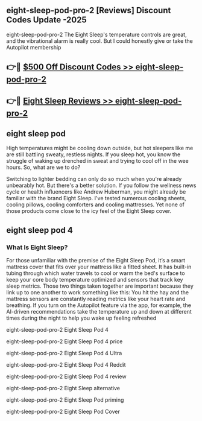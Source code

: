 ## eight-sleep-pod-pro-2 [Reviews​] Discount Codes Update -2025

eight-sleep-pod-pro-2 The Eight Sleep's temperature controls are great, and the vibrational alarm is really cool. But I could honestly give or take the Autopilot membership

## 👉🔴 [$500 Off Discount Codes >> eight-sleep-pod-pro-2](http://download.freeplayer.one?title=eight-sleep-pod-pro-2&ref=18-ES)

## 👉🔴 [Eight Sleep Reviews >> eight-sleep-pod-pro-2](http://download.freeplayer.one?title=eight-sleep-pod-pro-2&ref=18-ES)

## eight sleep pod

High temperatures might be cooling down outside, but hot sleepers like me are still battling sweaty, restless nights. If you sleep hot, you know the struggle of waking up drenched in sweat and trying to cool off in the wee hours. So, what are we to do?

Switching to lighter bedding can only do so much when you're already unbearably hot. But there's a better solution. If you follow the wellness news cycle or health influencers like Andrew Huberman, you might already be familiar with the brand Eight Sleep. I've tested numerous cooling sheets, cooling pillows, cooling comforters and cooling mattresses. Yet none of those products come close to the icy feel of the Eight Sleep cover.

## eight sleep pod 4

### What Is Eight Sleep?

For those unfamiliar with the premise of the Eight Sleep Pod, it’s a smart mattress cover that fits over your mattress like a fitted sheet. It has built-in tubing through which water travels to cool or warm the bed's surface to keep your core body temperature optimized and sensors that track key sleep metrics. Those two things taken together are important because they link up to one another to work something like this: You hit the hay and the mattress sensors are constantly reading metrics like your heart rate and breathing. If you turn on the Autopilot feature via the app, for example, the AI-driven recommendations take the temperature up and down at different times during the night to help you wake up feeling refreshed

eight-sleep-pod-pro-2 Eight Sleep Pod 4

eight-sleep-pod-pro-2 Eight Sleep Pod 4 price

eight-sleep-pod-pro-2 Eight Sleep Pod 4 Ultra

eight-sleep-pod-pro-2 Eight Sleep Pod 4 Reddit

eight-sleep-pod-pro-2 Eight Sleep Pod 4 review

eight-sleep-pod-pro-2 Eight Sleep alternative

eight-sleep-pod-pro-2 Eight Sleep Pod priming

eight-sleep-pod-pro-2 Eight Sleep Pod Cover